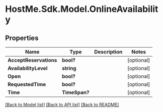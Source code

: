 # HostMe.Sdk.Model.OnlineAvailability
## Properties

Name | Type | Description | Notes
------------ | ------------- | ------------- | -------------
**AcceptReservations** | **bool?** |  | [optional] 
**AvailabilityLevel** | **string** |  | [optional] 
**Open** | **bool?** |  | [optional] 
**RequestedTime** | **bool?** |  | [optional] 
**Time** | **TimeSpan?** |  | [optional] 

[[Back to Model list]](../README.md#documentation-for-models) [[Back to API list]](../README.md#documentation-for-api-endpoints) [[Back to README]](../README.md)

